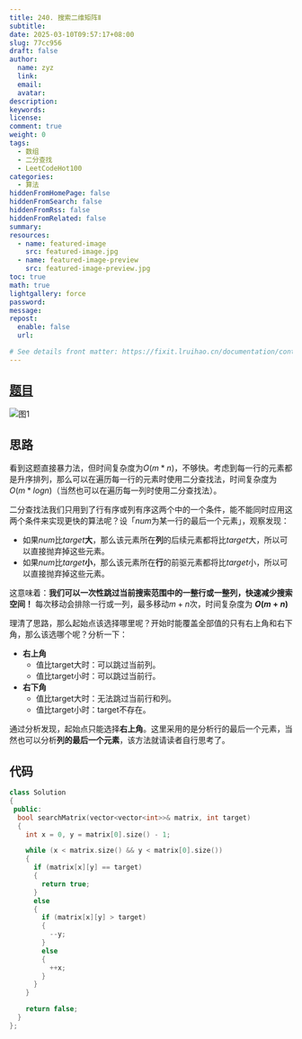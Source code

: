 ```yaml
---
title: 240. 搜索二维矩阵Ⅱ
subtitle:
date: 2025-03-10T09:57:17+08:00
slug: 77cc956
draft: false
author:
  name: zyz
  link:
  email:
  avatar:
description:
keywords:
license:
comment: true
weight: 0
tags:
  - 数组
  - 二分查找
  - LeetCodeHot100
categories:
  - 算法
hiddenFromHomePage: false
hiddenFromSearch: false
hiddenFromRss: false
hiddenFromRelated: false
summary:
resources:
  - name: featured-image
    src: featured-image.jpg
  - name: featured-image-preview
    src: featured-image-preview.jpg
toc: true
math: true
lightgallery: force
password:
message:
repost:
  enable: false
  url:

# See details front matter: https://fixit.lruihao.cn/documentation/content-management/introduction/#front-matter
---
```


## [题目](https://leetcode.cn/problems/search-a-2d-matrix-ii/?envType=study-plan-v2&envId=top-100-liked)

![图1](/PostsImgs/LeetCode/240/question.png)

## 思路

看到这题直接暴力法，但时间复杂度为$O(m*n)$，不够快。考虑到每一行的元素都是升序排列，那么可以在遍历每一行的元素时使用二分查找法，时间复杂度为$O(m * log_{}{n})$（当然也可以在遍历每一列时使用二分查找法）。

二分查找法我们只用到了行有序或列有序这两个中的一个条件，能不能同时应用这两个条件来实现更快的算法呢？设「$num$为某一行的最后一个元素」，观察发现：

- 如果$num$比$target$**大**，那么该元素所在**列**的后续元素都将比$target$大，所以可以直接抛弃掉这些元素。
- 如果$num$比$target$**小**，那么该元素所在**行**的前驱元素都将比$target$小，所以可以直接抛弃掉这些元素。

这意味着：**我们可以一次性跳过当前搜索范围中的一整行或一整列，快速减少搜索空间！** 每次移动会排除一行或一列，最多移动$m+n$次，时间复杂度为 **$O(m+n)$**

理清了思路，那么起始点该选择哪里呢？开始时能覆盖全部值的只有右上角和右下角，那么该选哪个呢？分析一下：

- **右上角**
  - 值比target大时：可以跳过当前列。
  - 值比target小时：可以跳过当前行。
- **右下角**
  - 值比target大时：无法跳过当前行和列。
  - 值比target小时：target不存在。

通过分析发现，起始点只能选择**右上角**。这里采用的是分析行的最后一个元素，当然也可以分析**列的最后一个元素**，该方法就请读者自行思考了。

## 代码

```cpp
class Solution
{
 public:
  bool searchMatrix(vector<vector<int>>& matrix, int target)
  {
    int x = 0, y = matrix[0].size() - 1;

    while (x < matrix.size() && y < matrix[0].size())
    {
      if (matrix[x][y] == target)
      {
        return true;
      }
      else
      {
        if (matrix[x][y] > target)
        {
          --y;
        }
        else
        {
          ++x;
        }
      }
    }

    return false;
  }
};
```
